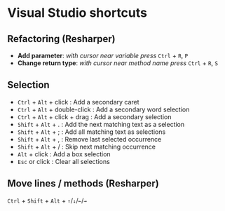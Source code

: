 # Visual Studio shortcuts

## Refactoring (Resharper)
- **Add parameter**: _with cursor near variable press_ `Ctrl` + `R`, `P`
- **Change return type**: _with cursor near method name press_ `Ctrl` + `R`, `S`


## Selection

- `Ctrl` + `Alt` + click : Add a secondary caret
- `Ctrl` + `Alt` + double-click : Add a secondary word selection
- `Ctrl` + `Alt` + click + drag : Add a secondary selection
- `Shift` + `Alt` + . : Add the next matching text as a selection
- `Shift` + `Alt` + ; : Add all matching text as selections
- `Shift` + `Alt` + , : Remove last selected occurrence
- `Shift` + `Alt` + / : Skip next matching occurrence
- `Alt` + click : Add a box selection
- `Esc` or click : Clear all selections

## Move lines / methods (Resharper)
`Ctrl` + `Shift` + `Alt` + `↑`/`↓`/`←`/`→`
